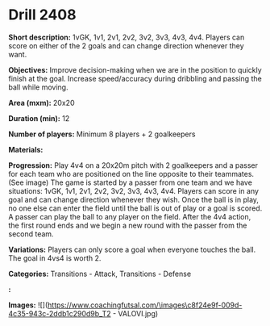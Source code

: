 # Drill 2408

**Short description:**
1vGK, 1v1, 2v1, 2v2, 3v2, 3v3, 4v3, 4v4. Players can score on either of the 2 goals and can change direction whenever they want.

**Objectives:**
Improve decision-making when we are in the position to quickly finish at the goal. Increase speed/accuracy during dribbling and passing the ball while moving.

**Area (mxm):**
20x20

**Duration (min):**
12

**Number of players:**
Minimum 8 players + 2 goalkeepers

**Materials:**


**Progression:**
Play 4v4 on a 20x20m pitch with 2 goalkeepers and a passer for each team who are positioned on the line opposite to their teammates. (See image) The game is started by a passer from one team and we have situations: 1vGK, 1v1, 2v1, 2v2, 3v2, 3v3, 4v3, 4v4. Players can score in any goal and can change direction whenever they wish. Once the ball is in play, no one else can enter the field until the ball is out of play or a goal is scored. A passer can play the ball to any player on the field. After the 4v4 action, the first round ends and we begin a new round with the passer from the second team.

**Variations:**
Players can only score a goal when everyone touches the ball. The goal in 4vs4 is worth 2.

**Categories:**
Transitions - Attack, Transitions - Defense

**:**


**Images:**
![](https://www.coachingfutsal.com/\images\c8f24e9f-009d-4c35-943c-2ddb1c290d9b_T2 - VALOVI.jpg)

